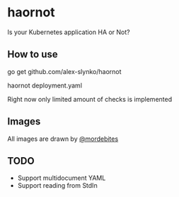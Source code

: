 # haornot

Is your Kubernetes application HA or Not?

## How to use

go get github.com/alex-slynko/haornot

haornot deployment.yaml

Right now only limited amount of checks is implemented

## Images

All images are drawn by [@mordebites](https://github.com/mordebites)

## TODO

* Support multidocument YAML
* Support reading from StdIn
